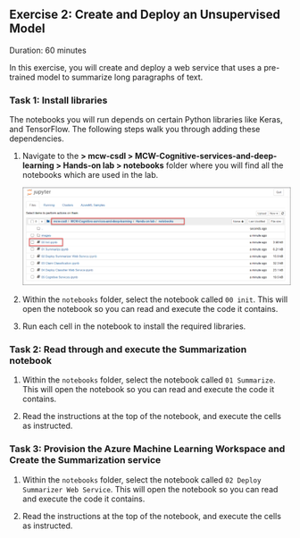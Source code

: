 ## Exercise 2: Create and Deploy an Unsupervised Model

Duration: 60 minutes

In this exercise, you will create and deploy a web service that uses a pre-trained model to summarize long paragraphs of text.

### Task 1: Install libraries

The notebooks you will run depends on certain Python libraries like Keras, and TensorFlow. The following steps walk you through adding these dependencies.

1. Navigate to the **> mcw-csdl > MCW-Cognitive-services-and-deep-learning > Hands-on lab > notebooks** folder where you will find all the notebooks which are used in the lab.

   ![Jupyter notebook interface showing the folder where the notebooks are present.](images/notebookpath.png 'Jupyter Notebooks Folders')


2. Within the `notebooks` folder, select the notebook called `00 init`. This will open the notebook so you can read and execute the code it contains.

3. Run each cell in the notebook to install the required libraries.

### Task 2: Read through and execute the Summarization notebook

1. Within the `notebooks` folder, select the notebook called `01 Summarize`. This will open the notebook so you can read and execute the code it contains.

2. Read the instructions at the top of the notebook, and execute the cells as instructed.

### Task 3: Provision the Azure Machine Learning Workspace and Create the Summarization service

1. Within the `notebooks` folder, select the notebook called `02 Deploy Summarizer Web Service`. This will open the notebook so you can read and execute the code it contains.

2. Read the instructions at the top of the notebook, and execute the cells as instructed.
